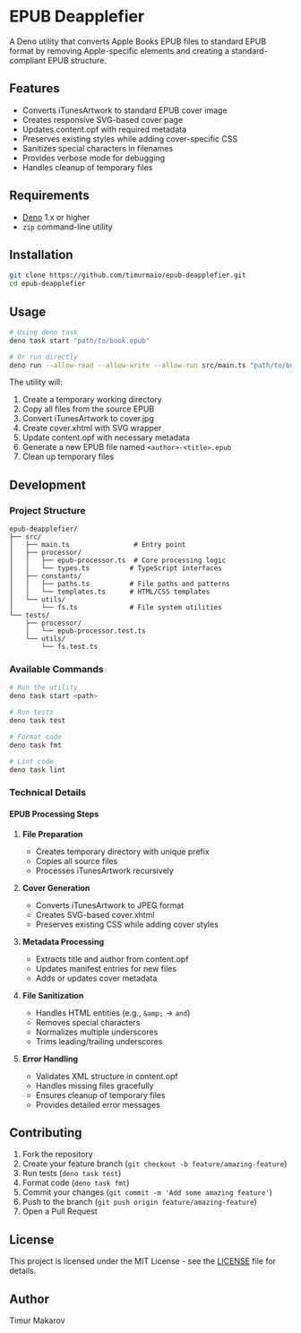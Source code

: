 # EPUB Deapplefier

A Deno utility that converts Apple Books EPUB files to standard EPUB format by removing
Apple-specific elements and creating a standard-compliant EPUB structure.

## Features

- Converts iTunesArtwork to standard EPUB cover image
- Creates responsive SVG-based cover page
- Updates content.opf with required metadata
- Preserves existing styles while adding cover-specific CSS
- Sanitizes special characters in filenames
- Provides verbose mode for debugging
- Handles cleanup of temporary files

## Requirements

- [Deno](https://deno.land/) 1.x or higher
- `zip` command-line utility

## Installation

```bash
git clone https://github.com/timurmaio/epub-deapplefier.git
cd epub-deapplefier
```

## Usage

```bash
# Using deno task
deno task start "path/to/book.epub"

# Or run directly
deno run --allow-read --allow-write --allow-run src/main.ts "path/to/book.epub"
```

The utility will:

1. Create a temporary working directory
2. Copy all files from the source EPUB
3. Convert iTunesArtwork to cover.jpg
4. Create cover.xhtml with SVG wrapper
5. Update content.opf with necessary metadata
6. Generate a new EPUB file named `<author>-<title>.epub`
7. Clean up temporary files

## Development

### Project Structure

```
epub-deapplefier/
├── src/
│   ├── main.ts                # Entry point
│   ├── processor/
│   │   ├── epub-processor.ts  # Core processing logic
│   │   └── types.ts          # TypeScript interfaces
│   ├── constants/
│   │   ├── paths.ts          # File paths and patterns
│   │   └── templates.ts      # HTML/CSS templates
│   └── utils/
│       └── fs.ts             # File system utilities
└── tests/
    ├── processor/
    │   └── epub-processor.test.ts
    └── utils/
        └── fs.test.ts
```

### Available Commands

```bash
# Run the utility
deno task start <path>

# Run tests
deno task test

# Format code
deno task fmt

# Lint code
deno task lint
```

### Technical Details

#### EPUB Processing Steps

1. **File Preparation**
   - Creates temporary directory with unique prefix
   - Copies all source files
   - Processes iTunesArtwork recursively

2. **Cover Generation**
   - Converts iTunesArtwork to JPEG format
   - Creates SVG-based cover.xhtml
   - Preserves existing CSS while adding cover styles

3. **Metadata Processing**
   - Extracts title and author from content.opf
   - Updates manifest entries for new files
   - Adds or updates cover metadata

4. **File Sanitization**
   - Handles HTML entities (e.g., `&amp;` → `and`)
   - Removes special characters
   - Normalizes multiple underscores
   - Trims leading/trailing underscores

5. **Error Handling**
   - Validates XML structure in content.opf
   - Handles missing files gracefully
   - Ensures cleanup of temporary files
   - Provides detailed error messages

## Contributing

1. Fork the repository
2. Create your feature branch (`git checkout -b feature/amazing-feature`)
3. Run tests (`deno task test`)
4. Format code (`deno task fmt`)
5. Commit your changes (`git commit -m 'Add some amazing feature'`)
6. Push to the branch (`git push origin feature/amazing-feature`)
7. Open a Pull Request

## License

This project is licensed under the MIT License - see the [LICENSE](LICENSE) file for details.

## Author

Timur Makarov
